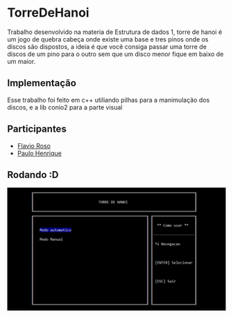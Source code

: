 # TorreDeHanoi

Trabalho desenvolvido na materia de Estrutura de dados 1, torre de hanoi é um jogo de quebra cabeça onde existe uma base e tres pinos onde os discos são dispostos, a ideia é que você consiga passar uma torre de discos de um pino para o outro sem que um disco menor fique em baixo de um maior.

## Implementação

Esse trabalho foi feito em c++ utiliando pilhas para a manimulação dos discos, e a lib conio2 para a parte visual

## Participantes



 - [Flavio Roso](https://github.com/FlavioRoso)
 - [Paulo Henrique](https://github.com/barretowski)


## Rodando :D

![Apresentação do programa em execução](resorce/programa.gif)